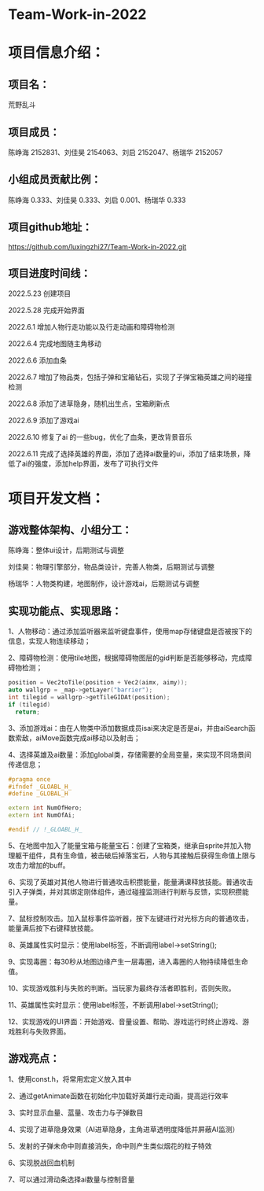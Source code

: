 # Team-Work-in-2022
项目信息介绍：
===
项目名：
--
荒野乱斗

项目成员：
--
陈峥海 2152831、刘佳昊 2154063、刘启 2152047、杨瑞华 2152057

小组成员贡献比例：
--
陈峥海 0.333、刘佳昊 0.333、刘启 0.001、杨瑞华 0.333

项目github地址：
--
https://github.com/luxingzhi27/Team-Work-in-2022.git

项目进度时间线：
--
2022.5.23 创建项目

2022.5.28 完成开始界面

2022.6.1  增加人物行走功能以及行走动画和障碍物检测

2022.6.4  完成地图随主角移动

2022.6.6  添加血条

2022.6.7  增加了物品类，包括子弹和宝箱钻石，实现了子弹宝箱英雄之间的碰撞检测

2022.6.8  添加了进草隐身，随机出生点，宝箱刷新点

2022.6.9  添加了游戏ai

2022.6.10 修复了ai 的一些bug，优化了血条，更改背景音乐

2022.6.11 完成了选择英雄的界面，添加了选择ai数量的ui，添加了结束场景，降低了ai的强度，添加help界面，发布了可执行文件

项目开发文档：
==
游戏整体架构、小组分工：
--
陈峥海：整体ui设计，后期测试与调整

刘佳昊：物理引擎部分，物品类设计，完善人物类，后期测试与调整

杨瑞华：人物类构建，地图制作，设计游戏ai，后期测试与调整

实现功能点、实现思路：
--
1、人物移动：通过添加监听器来监听键盘事件，使用map存储键盘是否被按下的信息，实现人物连续移动；

2、障碍物检测：使用tile地图，根据障碍物图层的gid判断是否能够移动，完成障碍物检测；
```cpp
position = Vec2toTile(position + Vec2(aimx, aimy));
auto wallgrp = _map->getLayer("barrier");
int tilegid = wallgrp->getTileGIDAt(position);
if (tilegid)
  return;
```
3、添加游戏ai：由在人物类中添加数据成员isai来决定是否是ai，并由aiSearch函数索敌，aiMove函数完成ai移动以及射击；

4、选择英雄及ai数量：添加global类，存储需要的全局变量，来实现不同场景间传递信息；
```cpp
#pragma once
#ifndef _GLOABL_H_
#define _GLOBAL_H

extern int NumOfHero;
extern int NumOfAi;

#endif // !_GLOABL_H_
```
5、在地图中加入了能量宝箱与能量宝石：创建了宝箱类，继承自sprite并加入物理躯干组件，具有生命值，被击破后掉落宝石，人物与其接触后获得生命值上限与攻击力增加的buff。

6、实现了英雄对其他人物进行普通攻击积攒能量，能量满课释放技能。普通攻击引入子弹类，并对其绑定刚体组件，通过碰撞监测进行判断与反馈，实现积攒能量。

7、鼠标控制攻击。加入鼠标事件监听器，按下左键进行对光标方向的普通攻击，能量满后按下右键释放技能。

8、英雄属性实时显示：使用label标签，不断调用label->setString();

9、实现毒圈：每30秒从地图边缘产生一层毒圈，进入毒圈的人物持续降低生命值。

10、实现游戏胜利与失败的判断。当玩家为最终存活者即胜利，否则失败。

11、英雄属性实时显示：使用label标签，不断调用label->setString();

12、实现游戏的UI界面：开始游戏、音量设置、帮助、游戏运行时终止游戏、游戏胜利与失败界面。

游戏亮点：
--
1、使用const.h，将常用宏定义放入其中

2、通过getAnimate函数在初始化中加载好英雄行走动画，提高运行效率

3、实时显示血量、蓝量、攻击力与子弹数目

4、实现了进草隐身效果（AI进草隐身，主角进草透明度降低并屏蔽AI监测）

5、发射的子弹未命中则直接消失，命中则产生类似烟花的粒子特效

6、实现脱战回血机制

7、可以通过滑动条选择ai数量与控制音量
